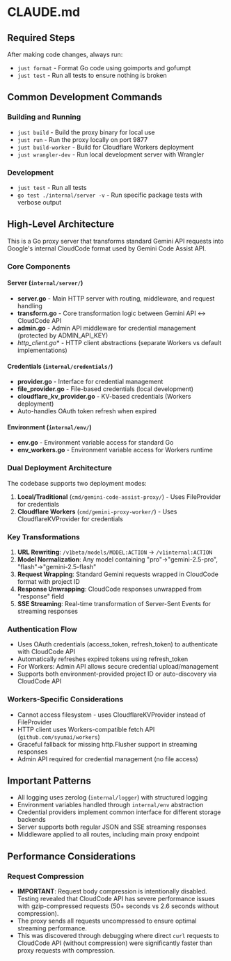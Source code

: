 # CLAUDE.md

## Required Steps

After making code changes, always run:
- `just format` - Format Go code using goimports and gofumpt
- `just test` - Run all tests to ensure nothing is broken

## Common Development Commands

### Building and Running
- `just build` - Build the proxy binary for local use
- `just run` - Run the proxy locally on port 9877
- `just build-worker` - Build for Cloudflare Workers deployment
- `just wrangler-dev` - Run local development server with Wrangler

### Development
- `just test` - Run all tests
- `go test ./internal/server -v` - Run specific package tests with verbose output

## High-Level Architecture

This is a Go proxy server that transforms standard Gemini API requests into Google's internal CloudCode format used by Gemini Code Assist API.

### Core Components

#### Server (`internal/server/`)
- **server.go** - Main HTTP server with routing, middleware, and request handling
- **transform.go** - Core transformation logic between Gemini API ↔ CloudCode API
- **admin.go** - Admin API middleware for credential management (protected by ADMIN_API_KEY)
- **http_client*.go** - HTTP client abstractions (separate Workers vs default implementations)

#### Credentials (`internal/credentials/`)
- **provider.go** - Interface for credential management
- **file_provider.go** - File-based credentials (local development)
- **cloudflare_kv_provider.go** - KV-based credentials (Workers deployment)
- Auto-handles OAuth token refresh when expired

#### Environment (`internal/env/`)
- **env.go** - Environment variable access for standard Go
- **env_workers.go** - Environment variable access for Workers runtime

### Dual Deployment Architecture

The codebase supports two deployment modes:

1. **Local/Traditional** (`cmd/gemini-code-assist-proxy/`) - Uses FileProvider for credentials
2. **Cloudflare Workers** (`cmd/gemini-proxy-worker/`) - Uses CloudflareKVProvider for credentials

### Key Transformations

1. **URL Rewriting**: `/v1beta/models/MODEL:ACTION` → `/v1internal:ACTION`
2. **Model Normalization**: Any model containing "pro"→"gemini-2.5-pro", "flash"→"gemini-2.5-flash"
3. **Request Wrapping**: Standard Gemini requests wrapped in CloudCode format with project ID
4. **Response Unwrapping**: CloudCode responses unwrapped from "response" field
5. **SSE Streaming**: Real-time transformation of Server-Sent Events for streaming responses

### Authentication Flow

- Uses OAuth credentials (access_token, refresh_token) to authenticate with CloudCode API
- Automatically refreshes expired tokens using refresh_token
- For Workers: Admin API allows secure credential upload/management
- Supports both environment-provided project ID or auto-discovery via CloudCode API

### Workers-Specific Considerations

- Cannot access filesystem - uses CloudflareKVProvider instead of FileProvider
- HTTP client uses Workers-compatible fetch API (`github.com/syumai/workers`)
- Graceful fallback for missing http.Flusher support in streaming responses
- Admin API required for credential management (no file access)

## Important Patterns

- All logging uses zerolog (`internal/logger`) with structured logging
- Environment variables handled through `internal/env` abstraction
- Credential providers implement common interface for different storage backends
- Server supports both regular JSON and SSE streaming responses
- Middleware applied to all routes, including main proxy endpoint

## Performance Considerations

### Request Compression
- **IMPORTANT**: Request body compression is intentionally disabled. Testing revealed that CloudCode API has severe performance issues with gzip-compressed requests (50+ seconds vs 2.6 seconds without compression).
- The proxy sends all requests uncompressed to ensure optimal streaming performance.
- This was discovered through debugging where direct `curl` requests to CloudCode API (without compression) were significantly faster than proxy requests with compression.
